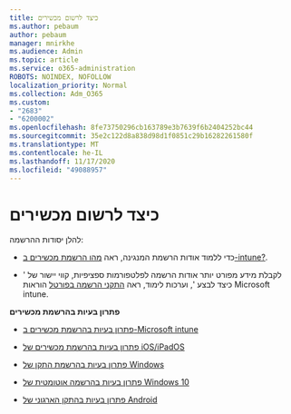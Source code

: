 ```yaml
---
title: כיצד לרשום מכשירים
ms.author: pebaum
author: pebaum
manager: mnirkhe
ms.audience: Admin
ms.topic: article
ms.service: o365-administration
ROBOTS: NOINDEX, NOFOLLOW
localization_priority: Normal
ms.collection: Adm_O365
ms.custom:
- "2683"
- "6200002"
ms.openlocfilehash: 8fe73750296cb163789e3b7639f6b2404252bc44
ms.sourcegitcommit: 35e2c122d8a838d98d1f0851c29b16282261580f
ms.translationtype: MT
ms.contentlocale: he-IL
ms.lasthandoff: 11/17/2020
ms.locfileid: "49088957"
---
```

# <a name="how-to-enroll-devices"></a>כיצד לרשום מכשירים

להלן יסודות ההרשמה:

- כדי ללמוד אודות הרשמת המנגינה, ראה [מהו הרשמת מכשירים ב-intune?](https://docs.microsoft.com/mem/intune/enrollment/device-enrollment).

- לקבלת מידע מפורט יותר אודות הרשמה לפלטפורמות ספציפיות, קווי יישור של ' כיצד לבצע ', וערכות לימוד, ראה [התקני הרשמה בפורטל](https://docs.microsoft.com/mem/intune/enrollment/) הוראות Microsoft intune.

**פתרון בעיות בהרשמת מכשירים**

- [פתרון בעיות בהרשמת מכשירים ב-Microsoft intune](https://docs.microsoft.com/mem/intune/enrollment/troubleshoot-device-enrollment-in-intune)

- [פתרון בעיות בהרשמת מכשירים של iOS/iPadOS](https://docs.microsoft.com/mem/intune/enrollment/troubleshoot-ios-enrollment-errors)

- [פתרון בעיות בהרשמת התקן של Windows](https://docs.microsoft.com/mem/intune/enrollment/troubleshoot-windows-enrollment-errors)

- [פתרון בעיות בהרשמה אוטומטית של Windows 10](https://docs.microsoft.com/mem/intune/enrollment/troubleshoot-windows-auto-enrollment)

- [פתרון בעיות בהתקן הארגוני של Android](https://docs.microsoft.com/mem/intune/enrollment/troubleshoot-android-enrollment)


